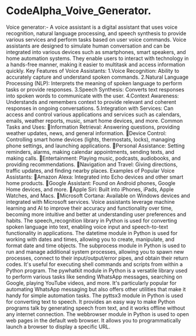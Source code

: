 # CodeAlpha_Voive_Generator.

Voice generator:-
A voice assistant is a digital assistant that uses voice recognition, natural language processing, and speech synthesis to provide various services and perform tasks based on user voice commands. Voice assistants are designed to simulate human conversation and can be integrated into various devices such as smartphones, smart speakers, and home automation systems. They enable users to interact with technology in a hands-free manner, making it easier to multitask and access information quickly.
Key Features of Voice Assistants:
1.Voice Recognition: Ability to accurately capture and understand spoken commands.
2.Natural Language Processing (NLP): Interprets the meaning of spoken language to perform tasks or provide responses.
3.Speech Synthesis: Converts text responses into spoken words to communicate with the user.
4.Context Awareness: Understands and remembers context to provide relevant and coherent responses in ongoing conversations.
5.Integration with Services: Can access and control various applications and services such as calendars, emails, weather reports, music, smart home devices, and more.
Common Tasks and Uses:
Information Retrieval: Answering questions, providing weather updates, news, and general information.
Device Control: Controlling smart home devices (lights, thermostats, locks), managing phone settings, and launching applications.
Personal Assistance: Setting reminders, alarms, making calendar appointments, sending texts, and making calls.
Entertainment: Playing music, podcasts, audiobooks, and providing recommendations.
Navigation and Travel: Giving directions, traffic updates, and finding nearby places.
Examples of Popular Voice Assistants:
Amazon Alexa: Integrated into Echo devices and other smart home products.
Google Assistant: Found on Android phones, Google Home devices, and more.
Apple Siri: Built into iPhones, iPads, Apple Watches, and Macs.
Microsoft Cortana: Available on Windows devices and integrated with Microsoft services.
Voice assistants leverage machine learning and AI to improve their accuracy and functionality over time, becoming more intuitive and better at understanding user preferences and habits.
The speech_recognition library in Python is used for converting spoken language into text, enabling voice input and speech-to-text functionality in applications.
The datetime module in Python is used for working with dates and times, allowing you to create, manipulate, and format date and time objects.
The subprocess module in Python is used to run and manage additional system processes, allowing you to spawn new processes, connect to their input/output/error pipes, and obtain their return codes. It's useful for executing shell commands and scripts from within a Python program.
The pywhatkit module in Python is a versatile library used to perform various tasks like sending WhatsApp messages, searching on Google, playing YouTube videos, and more. It's particularly popular for automating WhatsApp messaging but also offers other utilities that make it handy for simple automation tasks.
The pyttsx3 module in Python is used for converting text to speech. It provides an easy way to make Python programs talk by generating speech from text, and it works offline without any internet connection.
The webbrowser module in Python is used to open web pages in the default web browser. It allows you to programmatically launch a browser to display a specific URL.
